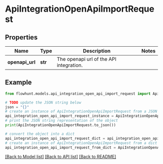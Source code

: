 # ApiIntegrationOpenApiImportRequest


## Properties

Name | Type | Description | Notes
------------ | ------------- | ------------- | -------------
**openapi_url** | **str** | The openapi url of the API integration. | 

## Example

```python
from flowhunt.models.api_integration_open_api_import_request import ApiIntegrationOpenApiImportRequest

# TODO update the JSON string below
json = "{}"
# create an instance of ApiIntegrationOpenApiImportRequest from a JSON string
api_integration_open_api_import_request_instance = ApiIntegrationOpenApiImportRequest.from_json(json)
# print the JSON string representation of the object
print(ApiIntegrationOpenApiImportRequest.to_json())

# convert the object into a dict
api_integration_open_api_import_request_dict = api_integration_open_api_import_request_instance.to_dict()
# create an instance of ApiIntegrationOpenApiImportRequest from a dict
api_integration_open_api_import_request_from_dict = ApiIntegrationOpenApiImportRequest.from_dict(api_integration_open_api_import_request_dict)
```
[[Back to Model list]](../README.md#documentation-for-models) [[Back to API list]](../README.md#documentation-for-api-endpoints) [[Back to README]](../README.md)


